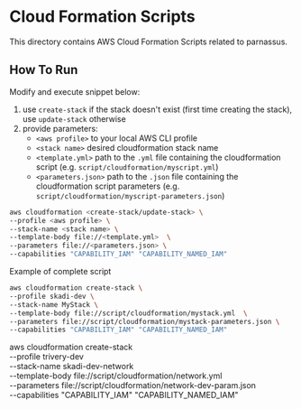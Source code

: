 # Cloud Formation Scripts

This directory contains AWS Cloud Formation Scripts related to parnassus.

## How To Run

Modify and execute snippet below:
1. use `create-stack` if the stack doesn't exist (first time creating the stack), use `update-stack` otherwise
2. provide parameters: 
    - `<aws profile>` to your local AWS CLI profile
    - `<stack name>` desired cloudformation stack name
    - `<template.yml>` path to the `.yml` file containing the cloudformation script (e.g. `script/cloudformation/myscript.yml`)
    - `<parameters.json>` path to the `.json` file containing the cloudformation script parameters (e.g. `script/cloudformation/myscript-parameters.json`)

```bash
aws cloudformation <create-stack/update-stack> \
--profile <aws profile> \
--stack-name <stack name> \
--template-body file://<template.yml>  \
--parameters file://<parameters.json> \
--capabilities "CAPABILITY_IAM" "CAPABILITY_NAMED_IAM"
```

Example of complete script

```bash
aws cloudformation create-stack \
--profile skadi-dev \
--stack-name MyStack \
--template-body file://script/cloudformation/mystack.yml  \
--parameters file://script/cloudformation/mystack-parameters.json \
--capabilities "CAPABILITY_IAM" "CAPABILITY_NAMED_IAM"
```

aws cloudformation create-stack \
--profile trivery-dev \
--stack-name skadi-dev-network \
--template-body file://script/cloudformation/network.yml  \
--parameters file://script/cloudformation/network-dev-param.json \
--capabilities "CAPABILITY_IAM" "CAPABILITY_NAMED_IAM"